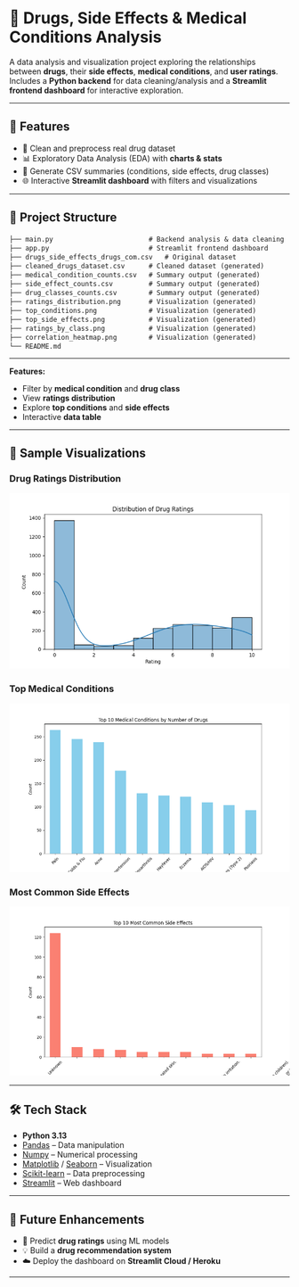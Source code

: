 

# 💊 Drugs, Side Effects & Medical Conditions Analysis

A data analysis and visualization project exploring the relationships between **drugs**, their **side effects**, **medical conditions**, and **user ratings**.
Includes a **Python backend** for data cleaning/analysis and a **Streamlit frontend dashboard** for interactive exploration.

---

## 📌 Features

* 🔎 Clean and preprocess real drug dataset
* 📊 Exploratory Data Analysis (EDA) with **charts & stats**
* 📂 Generate CSV summaries (conditions, side effects, drug classes)
* 🌐 Interactive **Streamlit dashboard** with filters and visualizations

---

## 📂 Project Structure

```
├── main.py                        # Backend analysis & data cleaning
├── app.py                         # Streamlit frontend dashboard
├── drugs_side_effects_drugs_com.csv   # Original dataset
├── cleaned_drugs_dataset.csv      # Cleaned dataset (generated)
├── medical_condition_counts.csv   # Summary output (generated)
├── side_effect_counts.csv         # Summary output (generated)
├── drug_classes_counts.csv        # Summary output (generated)
├── ratings_distribution.png       # Visualization (generated)
├── top_conditions.png             # Visualization (generated)
├── top_side_effects.png           # Visualization (generated)
├── ratings_by_class.png           # Visualization (generated)
├── correlation_heatmap.png        # Visualization (generated)
└── README.md
```

---

**Features:**

* Filter by **medical condition** and **drug class**
* View **ratings distribution**
* Explore **top conditions** and **side effects**
* Interactive **data table**

---

## 📸 Sample Visualizations

### Drug Ratings Distribution

![ratings\_distribution](ratings_distribution.png)

### Top Medical Conditions

![top\_conditions](top_conditions.png)

### Most Common Side Effects

![top\_side\_effects](top_side_effects.png)

---

## 🛠️ Tech Stack

* **Python 3.13**
* [Pandas](https://pandas.pydata.org/) – Data manipulation
* [Numpy](https://numpy.org/) – Numerical processing
* [Matplotlib](https://matplotlib.org/) / [Seaborn](https://seaborn.pydata.org/) – Visualization
* [Scikit-learn](https://scikit-learn.org/) – Data preprocessing
* [Streamlit](https://streamlit.io/) – Web dashboard

---

## 🚀 Future Enhancements

* 🔮 Predict **drug ratings** using ML models
* 💡 Build a **drug recommendation system**
* ☁️ Deploy the dashboard on **Streamlit Cloud / Heroku**

---


